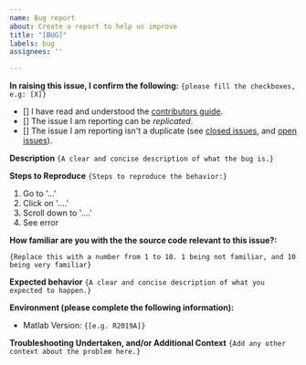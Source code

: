 ```yaml
---
name: Bug report
about: Create a report to help us improve
title: "[BUG]"
labels: bug
assignees: ''

---
```


**In raising this issue, I confirm the following:** `{please fill the checkboxes, e.g: [X]}`

- [] I have read and understood the [contributors guide](https://github.com/pvogt09/gammasyn/blob/master/CONTRIBUTING.md).
- [] The issue I am reporting can be *replicated*.
- [] The issue I am reporting isn't a duplicate (see [closed issues](https://github.com/pvogt09/gammasyn/issues?utf8=%E2%9C%93&q=is%3Aissue%20is%3Aclosed%20), and [open issues](https://github.com/pvogt09/gammasyn/issues)).

**Description**
`{A clear and concise description of what the bug is.}`

**Steps to Reproduce**
`{Steps to reproduce the behavior:}`
1. Go to '...'
2. Click on '....'
3. Scroll down to '....'
4. See error

**How familiar are you with the the source code relevant to this issue?:**

`{Replace this with a number from 1 to 10. 1 being not familiar, and 10 being very familiar}`

**Expected behavior**
`{A clear and concise description of what you expected to happen.}`

**Environment (please complete the following information):**
 - Matlab Version: `{[e.g. R2019A]}`

**Troubleshooting Undertaken, and/or Additional Context**
`{Add any other context about the problem here.}`
